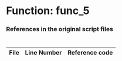 # Function: func_5
### References in the original script files

#

| File | Line Number | Reference code |
| --- | --- | --- |
